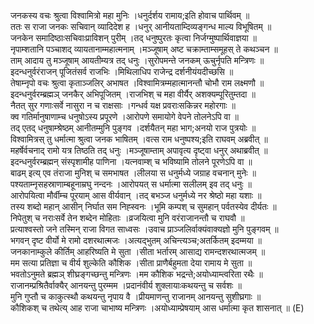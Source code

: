 

  
जनकस्य वचः श्रुत्वा विश्वामित्रो महा मुनिः ।धनुर्दर्शय रामाय;इति होवाच पार्थिवम्  ॥   
ततः स राजा जनकः सचिवान् व्यादिदेश ह ।धनुर् आनीयताम्दिव्यङ्गन्ध माल्य विभूषितम्  ॥   
जनकेन समादिष्ठाःसचिवाःप्राविशन् पुरीम् ।तद् धनुष्पुरतः कृत्वा निर्जग्मुष्पार्थिवाज्ञया  ॥   
नृपाम्शतानि पञ्चाशद् व्यायतानाम्महात्मनाम् ।मञ्जूषाम् अष्ट चक्राम्ताम्समूहस् ते कथञ्चन  ॥   
ताम् आदाय तु मञ्जूषाम् आयतीम्यत्र तद् धनुः ।सुरोपमन्ते जनकम् ऊचुर्नृपति मन्त्रिणः  ॥   
इदन्धनुर्वरंराजन् पूजितंसर्व राजभिः ।मिथिलाधिप राजेन्द्र दर्शनीयंयदीच्छसि  ॥   
तेषाम्नृपो वचः श्रुत्वा कृताञ्जलिर् अभाषत ।विश्वामित्रम्महात्मानन्तौ चोभौ राम लक्ष्मणौ  ॥   
इदन्धनुर्वरम्ब्रह्मञ् जनकैर् अभिपूजितम् ।राजभिश् च महा वीर्यैर् अशक्यम्पूरितुम्तदा  ॥   
नैतत् सुर गणाःसर्वे नासुरा न च राक्षसाः ।गन्धर्व यक्ष प्रवराःसकिन्नर महोरगाः  ॥   
क्व गतिर्मानुषाणाम्च धनुषोऽस्य प्रपूरणे ।आरोपणे समायोगे वेपने तोलनेऽपि वा  ॥   
तद् एतद् धनुषाम्श्रेष्ठम् आनीतम्मुनि पुङ्गव ।दर्शयैतन् महा भाग;अनयो राज पुत्रयोः  ॥   
विश्वामित्रस् तु धर्मात्मा श्रुत्वा जनक भाषितम् ।वत्स राम धनुष्पश्य;इति राघवम् अब्रवीत्  ॥   
महर्षेर्वचनाद् रामो यत्र तिष्ठति तद् धनुः ।मञ्जूषाम्ताम् अपावृत्य दृष्ट्वा धनुर् अथाब्रवीत्  ॥   
इदन्धनुर्वरम्ब्रह्मन् संस्पृशामीह पाणिना ।यत्नवाम्श् च भविष्यामि तोलने पूरणेऽपि वा  ॥   
बाढम् इत्य् एव तंराजा मुनिश् च समभाषत ।लीलया स धनुर्मध्ये जग्राह वचनान् मुनेः  ॥   
पश्यताम्नृसहस्राणाम्बहूनाम्रघु नन्दनः ।आरोपयत् स धर्मात्मा सलीलम् इव तद् धनुः  ॥   
आरोपयित्वा मौर्वीम्च पूरयाम् आस वीर्यवान् ।तद् बभञ्ज धनुर्मध्ये नर श्रेष्ठो महा यशाः  ॥   
तस्य शब्दो महान् आसीन् निर्घात सम निह्स्वनः ।भूमि कम्पश् च सुमहान् पर्वतस्येव दीर्यतः  ॥   
निपेतुश् च नराःसर्वे तेन शब्देन मोहिताः ।व्रजयित्वा मुनि वरंराजानन्तौ च राघवौ  ॥   
प्रत्याश्वस्तो जने तस्मिन् राजा विगत साध्वसः ।उवाच प्राञ्जलिर्वाक्यंवाक्यज्ञो मुनि पुङ्गवम्  ॥   
भगवन् दृष्ट वीर्यो मे रामो दशरथात्मजः ।अत्यद्भुतम् अचिन्त्यञ्च;अतर्कितम् इदम्मया  ॥   
जनकानाम्कुले कीर्तिम् आहरिष्यति मे सुता ।सीता भर्तारम् आसाद्य रामन्दशरथात्मजम्  ॥   
मम सत्या प्रतिज्ञा च वीर्य शुल्केति कौशिक ।सीता प्राणैर्बहुमता देया रामाय मे सुता  ॥   
भवतोऽनुमते ब्रह्मञ् शीघ्रङ्गच्छन्तु मन्त्रिणः ।मम कौशिक भद्रन्ते;अयोध्याम्त्वरिता रथैः  ॥   
राजानम्प्रश्रितैर्वाक्यैर् आनयन्तु पुरम्मम ।प्रदानंवीर्य शुक्लायाःकथयन्तु च सर्वशः  ॥   
मुनि गुप्तौ च काकुत्स्थौ कथयन्तु नृपाय वै ।प्रीयमाणन्तु राजानम् आनयन्तु सुशीघ्रगाः  ॥   
कौशिकश् च तथेत्य् आह राजा चाभाष्य मन्त्रिणः ।अयोध्याम्प्रेषयाम् आस धर्मात्मा कृत शासनात्  ॥ (E)  

